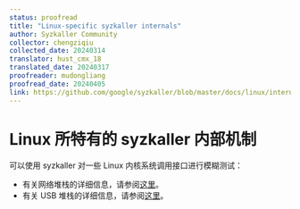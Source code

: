 ```yaml
---
status: proofread
title: "Linux-specific syzkaller internals"
author: Syzkaller Community
collector: chengziqiu
collected_date: 20240314
translator: hust_cmx_18
translated_date: 20240317
proofreader: mudongliang
proofread_date: 20240405
link: https://github.com/google/syzkaller/blob/master/docs/linux/internals.md
---
```


# Linux 所特有的 syzkaller 内部机制

可以使用 syzkaller 对一些 Linux 内核系统调用接口进行模糊测试：

* 有关网络堆栈的详细信息，请参阅[这里](external_fuzzing_network.md)。
* 有关 USB 堆栈的详细信息，请参阅[这里](external_fuzzing_usb.md)。
